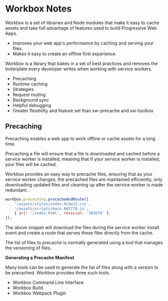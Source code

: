 # Workbox Notes

Workbox is a set of libraries and Node modules that make it easy to cache assets
and take full advantage of features used to build Progressive Web Apps.

- Improves your web app's performance by caching and serving your files.
- Makes it easy to create an offline first experience.

Workbox is a library that bakes in a set of best practices and removes the
boilerplate every developer writes when working with service workers.

- Precaching
- Runtime caching
- Strategies
- Request routing
- Background sync
- Helpful debugging
- Greater flexibility and feature set than sw-precache and sw-toolbox


## Precaching

Precaching enables a web app to work offline or cache assets for a long time.

Precaching a file will ensure that a file is downloaded and cached before a
service worker is installed, meaning that if your service worker is installed,
your files will be cached.

Workbox provides an easy way to precache files, ensuring that as your service
worker changes, the precached files are maintained efficiently, only downloading
updated files and cleaning up after the service worker is made redundant.

```js
workbox.precaching.precacheAndRoute([
    '/assets/styles/index.0c9a31.css',
    '/assets/scripts/main.0d5770.js',
    { url: '/index.html', revision: '383676' },
]);
```

The above snippet will download the files during the service worker install
event and create a route that serves these files directly from the cache.

The list of files to precache is normally generated using a tool that manages
the versioning of files.

**Generating a Precache Manifest**

Many tools can be used to generate the list of files along with a version to
be precached.  Workbox provides three such tools.

- Workbox Command Line Interface
- Workbox Build
- Workbox Webpack Plugin
